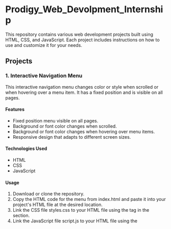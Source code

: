 # Prodigy_Web_Devolpment_Internship

This repository contains various web development projects built using HTML, CSS, and JavaScript. Each project includes instructions on how to use and customize it for your needs.

## Projects

### 1. Interactive Navigation Menu

This interactive navigation menu changes color or style when scrolled or when hovering over a menu item. It has a fixed position and is visible on all pages.

#### Features
- Fixed position menu visible on all pages.
- Background or font color changes when scrolled.
- Background or font color changes when hovering over menu items.
- Responsive design that adapts to different screen sizes.

#### Technologies Used
- HTML
- CSS
- JavaScript

#### Usage
1. Download or clone the repository.
2. Copy the HTML code for the menu from index.html and paste it into your project's HTML file at the desired location.
3. Link the CSS file styles.css to your HTML file using the <link> tag in the <head> section.
4. Link the JavaScript file script.js to your HTML file using the <script> tag at the end of the <body> section.
5. Customize the styles and effects in the CSS file to match your project's design requirements.

### 2. Stopwatch Web Application

This simple stopwatch web application allows users to accurately measure and record time intervals.

#### Features
- Start: Users can start the stopwatch to begin timing.
- Pause: Users can pause the stopwatch to temporarily stop timing.
- Reset: Users can reset the stopwatch to zero, clearing any recorded times.
- Lap Time: Users can record lap times while the stopwatch is running, displaying each lap time below the stopwatch.

#### Technologies Used
- HTML
- CSS
- JavaScript

#### Usage
1. Download or clone the repository.
2. Open the index.html file in your web browser.
3. Click the "Start" button to begin timing.
4. Click the "Pause" button to temporarily stop timing.
5. Click the "Reset" button to reset the stopwatch to zero.
6. Click the "Lap" button to record a lap time while the stopwatch is running.

### 3. Tic-Tac-Toe Web Application

This tic-tac-toe web application allows users to play the classic game of tic-tac-toe.

#### Features
- Users can play against each other or against an AI opponent.
- The game tracks the state of the board and checks for winning conditions.
- Users can click on the board to place their markers (X or O).
- The game displays the winner or a draw when the game is over.
- Users can reset the game to play again.

#### Technologies Used
- HTML
- CSS
- JavaScript

#### Usage
1. Download or clone the repository.
2. Open the index.html file in your web browser.
3. Choose the game mode: "Player vs Player" or "Player vs AI".
4. Click on the empty cells of the board to place your marker (X or O).
5. The game will check for winning conditions and display the winner or a draw.
6. Click the "Reset" button to start a new game.

### 4. Personal Portfolio Website

This is a personal portfolio website that showcases skills, projects, and accomplishments as a web developer. It features an attractive and visually appealing layout designed to capture visitors' attention.

#### Features
- Home page with a captivating headline and professional photo.
- Summary of skills and areas of expertise.
- Showcase of projects with descriptions and links.
- Detailed "About Me" section with background, education, and professional experience.
- Contact information and links to social media profiles.

#### Technologies Used
- HTML
- CSS
- JavaScript

#### Usage
1. Download or clone the repository.
2. Customize the HTML code in the index.html file to include your own information, skills, projects, and accomplishments.
3. Customize the CSS code in the styles.css file to match your desired visual design.
4. Replace the placeholder images with your own professional photo and project screenshots.
5. Update the contact information and social media links in the HTML file.
6. Open the index.html file in your web browser to view the website.

### 5. Weather Web Page

This web page fetches weather data from a weather API based on the user's location or a user-inputted location. It displays the current weather conditions, temperature, and other relevant information.

#### Features
- Fetches weather data from a weather API.
- Displays the current weather conditions, temperature, and other relevant information.
- Supports fetching weather data based on the user's location or a user-inputted location.
- Responsive design that adapts to different screen sizes.

#### Technologies Used
- HTML
- CSS
- JavaScript

#### Usage
1. Download or clone the repository.
2. Obtain an API key from a weather service provider (e.g., OpenWeatherMap, Weatherbit, etc.).
3. Replace the placeholder API key in the script.js file with your own API key.
4. Customize the HTML code in the index.html file to match your desired layout or design.
5. Customize the CSS code in the styles.css file to style the web page as needed.
6. Open the index.html file in your web browser to view the web page.